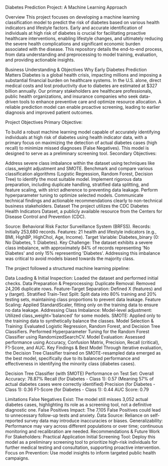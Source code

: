 Diabetes Prediction Project: A Machine Learning Approach

Overview
This project focuses on developing a machine learning classification model to predict the risk of diabetes based on various health indicators and lifestyle factors. Early and accurate identification of individuals at high risk of diabetes is crucial for facilitating proactive healthcare interventions, enabling lifestyle changes, and ultimately reducing the severe health complications and significant economic burden associated with the disease. This repository details the end-to-end process, from data understanding and preprocessing to model training, evaluation, and providing actionable insights.

Business Understanding & Objectives
Why Early Diabetes Prediction Matters
Diabetes is a global health crisis, impacting millions and imposing a substantial financial burden on healthcare systems. In the U.S. alone, direct medical costs and lost productivity due to diabetes are estimated at $327 billion annually. Our primary stakeholders are healthcare professionals, public health organizations, and insurance companies who seek data-driven tools to enhance preventive care and optimize resource allocation. A reliable prediction model can enable proactive screening, leading to earlier diagnosis and improved patient outcomes.

Project Objectives
Primary Objective:

To build a robust machine learning model capable of accurately identifying individuals at high risk of diabetes using health indicator data, with a primary focus on maximizing the detection of actual diabetes cases (high recall) to minimize missed diagnoses (False Negatives). This model is designed to serve as a preliminary screening tool.
Secondary Objectives:

Address severe class imbalance within the dataset using techniques like class_weight adjustment and SMOTE.
Benchmark and compare various classification algorithms (Logistic Regression, Random Forest, Decision Tree) to identify the most suitable model.
Implement rigorous data preparation, including duplicate handling, stratified data splitting, and feature scaling, with strict adherence to preventing data leakage.
Perform hyperparameter tuning to optimize selected models.
Communicate technical findings and actionable recommendations clearly to non-technical business stakeholders.
Dataset
The project utilizes the CDC Diabetes Health Indicators Dataset, a publicly available resource from the Centers for Disease Control and Prevention (CDC).

Source: Behavioral Risk Factor Surveillance System (BRFSS).
Records: Initially 253,680 records.
Features: 21 health and lifestyle indicators (e.g., BMI, HighBP, HighChol, Age, Income).
Target Variable: Diabetes_binary (0: No Diabetes, 1: Diabetes).
Key Challenge: The dataset exhibits a severe class imbalance, with approximately 84% of records representing 'No Diabetes' and only 15% representing 'Diabetes'. Addressing this imbalance was critical to avoid models biased towards the majority class.

The project followed a structured machine learning pipeline:

Data Loading & Initial Inspection: Loaded the dataset and performed initial checks.
Data Preparation & Preprocessing:
Duplicate Removal: Removed 24,206 duplicate rows.
Feature-Target Separation: Defined X (features) and y (target).
Stratified Train-Test Split: Split data into 80% training and 20% testing sets, maintaining class proportions to prevent data leakage.
Feature Scaling: Applied StandardScaler, fitting only on the training data to ensure no data leakage.
Addressing Class Imbalance:
Model-level adjustment: Utilized class_weight='balanced' for some models.
SMOTE: Applied only to the training data to synthetically balance the classes.
Model Selection & Training:
Evaluated Logistic Regression, Random Forest, and Decision Tree Classifiers.
Performed Hyperparameter Tuning for the Random Forest Classifier using RandomizedSearchCV.
Model Evaluation: Assessed performance using Accuracy, Confusion Matrix, Precision, Recall (critical), F1-Score, and AUC.
Key Findings & Best Model
Through iterative evaluation, the Decision Tree Classifier trained on SMOTE-resampled data emerged as the best model, specifically due to its balanced performance and effectiveness in identifying the minority class (diabetes cases).

Decision Tree Classifier (with SMOTE) Performance on Test Set:
Overall Accuracy: 78.87%
Recall (for Diabetes - Class 1): 0.57 (Meaning 57% of actual diabetes cases were correctly identified)
Precision (for Diabetes - Class 1): 0.36
F1-Score (for Diabetes - Class 1): 0.44
AUC Score: 0.79

Limitations
False Negatives Exist: The model still misses 3,052 actual diabetes cases, highlighting its role as a screening tool, not a definitive diagnostic one.
False Positives Impact: The 7,105 False Positives could lead to unnecessary follow-up tests and anxiety.
Data Source: Reliance on self-reported survey data may introduce inaccuracies or biases.
Generalizability: Performance may vary across different populations or over time; continuous monitoring and recalibration are needed.
Recommendations & Future Work
For Stakeholders: Practical Application
Initial Screening Tool: Deploy this model as a preliminary screening tool to prioritize high-risk individuals for further medical testing and consultation, supporting proactive intervention.
Focus on Prevention: Use model insights to inform targeted public health campaigns.
